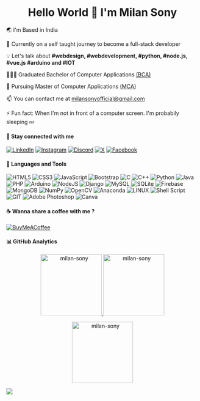 <h1 align="center">Hello World 👋 I'm Milan Sony</h1>

🌏  I'm Based in India

🌱  Currently on a self taught journey to become a full-stack developer 

💡  Let's talk about <span><b>#webdesign, #webdevelopment, #python, #node.js, #vue.js #arduino and #IOT</b></span>

👨🏻‍🎓  Graduated Bachelor of Computer Applications <a href = "https://www.shiksha.com/bca-bachelor-of-computer-applications-chp">(BCA)</a>

📖  Pursuing Master of Computer Applications <a href = "https://www.cgc.edu.in/blog/master-of-computer-application-eligibility-syllabus-and-future-scope#:~:text=MCA%2C%20which%20expands%20to%20Master,you%20to%20a%20better%20future.">(MCA)</a>

📫  You can contact me at <a href="mailto:milansonyofficial@gmail.com">milansonyofficial@gmail.com</a>

⚡  Fun fact: When I'm not in front of a computer screen. I'm probabily sleeping 💤

<h4 align="left">🔗 Stay connected with me</h4>
 
[![LinkedIn](https://img.shields.io/badge/LinkedIn-%230077B5.svg?logo=linkedin&logoColor=white)](https://www.linkedin.com/in/milan-sony-94b977261)
[![Instagram](https://img.shields.io/badge/Instagram-%23E4405F.svg?logo=Instagram&logoColor=white)](https://instagram.com/milansony_) 
[![Discord](https://img.shields.io/badge/Discord-%237289DA.svg?logo=discord&logoColor=white)](https://discord.gg/http://discordapp.com/users/931193799957426186) 
[![X](https://img.shields.io/badge/X-black.svg?logo=X&logoColor=white)](https://x.com/milansony_) 
[![Facebook](https://img.shields.io/badge/Facebook-%231877F2.svg?logo=Facebook&logoColor=white)](https://fb.com/milansonyms)

<h4 align="left">🧩 Languages and Tools</h4>

![HTML5](https://img.shields.io/badge/html5-%23E34F26.svg?style=flat&logo=html5&logoColor=white)
![CSS3](https://img.shields.io/badge/css3-%231572B6.svg?style=flat&logo=css3&logoColor=white)
![JavaScript](https://img.shields.io/badge/javascript-%23323330.svg?style=flat&logo=javascript&logoColor=%23F7DF1E)
![Bootstrap](https://img.shields.io/badge/bootstrap-%23563D7C.svg?style=flat&logo=bootstrap&logoColor=white)
![C](https://img.shields.io/badge/c-%2300599C.svg?style=flat&logo=c&logoColor=white)
![C++](https://img.shields.io/badge/c++-%2300599C.svg?style=flat&logo=c%2B%2B&logoColor=white)
![Python](https://img.shields.io/badge/python-3670A0?style=flat&logo=python&logoColor=ffdd54)
![Java](https://img.shields.io/badge/java-%23ED8B00.svg?style=flat&logo=openjdk&logoColor=white) 
![PHP](https://img.shields.io/badge/php-%23777BB4.svg?style=flat&logo=php&logoColor=white)
![Arduino](https://img.shields.io/badge/-Arduino-00979D?style=flat&logo=Arduino&logoColor=white)
![NodeJS](https://img.shields.io/badge/node.js-6DA55F?style=flat&logo=node.js&logoColor=white)
![Django](https://img.shields.io/badge/django-%23092E20.svg?style=flat&logo=django&logoColor=white) 
![MySQL](https://img.shields.io/badge/mysql-%2300f.svg?style=flat&logo=mysql&logoColor=white)
![SQLite](https://img.shields.io/badge/sqlite-%2307405e.svg?style=flat&logo=sqlite&logoColor=white)
![Firebase](https://img.shields.io/badge/firebase-%23039BE5.svg?style=flat&logo=firebase)
![MongoDB](https://img.shields.io/badge/MongoDB-%234ea94b.svg?style=flat&logo=mongodb&logoColor=white)
![NumPy](https://img.shields.io/badge/numpy-%23013243.svg?style=flat&logo=numpy&logoColor=white)
![OpenCV](https://img.shields.io/badge/opencv-%23white.svg?style=flat&logo=opencv&logoColor=white)
![Anaconda](https://img.shields.io/badge/Anaconda-%2344A833.svg?style=flat&logo=anaconda&logoColor=white) 
![LINUX](https://img.shields.io/badge/Linux-FCC624?style=flat&logo=linux&logoColor=black)
![Shell Script](https://img.shields.io/badge/shell_script-%23121011.svg?style=flat&logo=gnu-bash&logoColor=white) 
![GIT](https://img.shields.io/badge/Git-fc6d26?style=flat&logo=git&logoColor=white)
![Adobe Photoshop](https://img.shields.io/badge/adobephotoshop-%2331A8FF.svg?style=flat&logo=adobephotoshop&logoColor=white)
![Canva](https://img.shields.io/badge/Canva-%2300C4CC.svg?style=flat&logo=Canva&logoColor=white)

<h4 align="left">☕ Wanna share a coffee with me ?</h4>

[![BuyMeACoffee](https://img.shields.io/badge/Buy%20Me%20a%20Coffee-ffdd00?style=for-the-badge&logo=buy-me-a-coffee&logoColor=black)](https://www.buymeacoffee.com/milansony) 

<h4 align="left">📊 GitHub Analytics</h4>
<p align="center">
  <a href="https://github.com/milan-sony/milan-sony">
    <img align="" height="160em" 
         src="https://github-readme-stats.vercel.app/api?username=milan-sony&theme=dark&hide_border=true&include_all_commits=true&count_private=true" 
         alt="milan-sony"/>
    <img align="" height="160em"
         src="https://github-readme-streak-stats.herokuapp.com/?user=milan-sony&theme=dark&hide_border=true" 
         alt="milan-sony"/>
   </a>
</p>
<p align="center">
  <img height="160em" src="https://github-readme-stats.vercel.app/api/top-langs/?username=milan-sony&theme=dark&hide_border=true&include_all_commits=true&count_private=true&layout=compact" alt="milan-sony" />
</p>

![](https://quotes-github-readme.vercel.app/api?type=horizontal&theme=dark)
